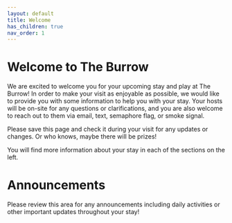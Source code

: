 ```yaml
---
layout: default
title: Welcome
has_children: true
nav_order: 1
---
```


# Welcome to The Burrow
We are excited to welcome you for your upcoming stay and play at The Burrow! In order to make your visit
as enjoyable as possible, we would like to provide you with some information to help you with your stay. Your hosts will be on-site for any questions or clarifications, and you are also welcome to reach out to
them via email, text, semaphore flag, or smoke signal.

Please save this page and check it during your visit for any updates or changes. Or who knows,
maybe there will be prizes!

You will find more information about your stay in each of the sections on the left.

# Announcements
Please review this area for any announcements including daily activities or other important updates
throughout your stay!
